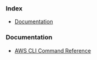 ### Index

* [Documentation](#documentation)




### Documentation

* [AWS CLI Command Reference](https://awscli.amazonaws.com/v2/documentation/api/latest/reference/index.html)

